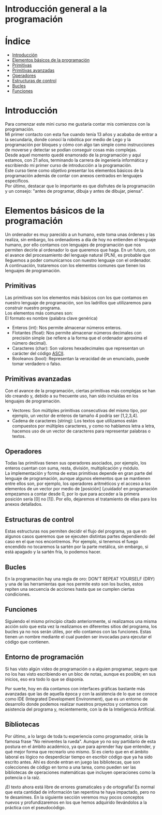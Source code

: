 # Introducción general a la programación
# Índice
- [Introducción](#introducción)
- [Elementos básicos de la programación](#elementos-básicos-de-la-programación)
- [Primitivas](#primitivas)
- [Primitivas avanzadas](#primitivas-avanzadas)
- [Operadores](#operadores)
- [Estructuras de control](#estructuras-de-control)
- [Bucles](#bucles)
- [Funciones](#funciones)
# Introducción
Para comenzar este mini curso me gustaría contar mis comienzos con la programación.  
Mi primer contacto con esta fue cuando tenía 13 años y acababa de entrar a la secundaria, donde conocí la robótica por medio de Lego y la programación por bloques y cómo con algo tan simple como instrucciones de moverse y detectar se podían conseguir cosas más complejas.  
Desde aquel momento quedé enamorado de la programación y aquí estamos, con 21 años, terminando la carrera de ingeniería informática y escribiendo mi primer curso de introducción a la programación.  
Este curso tiene como objetivo presentar los elementos básicos de la programación además de contar con anexos centrados en lenguajes específicos.  
Por último, destacar que lo importante es que disfrutes de la programación y un consejo: "antes de programar, dibuja y antes de dibujar, piensa".  
# Elementos básicos de la programación  
Un ordenador es muy parecido a un humano, este toma unas órdenes y las realiza, sin embargo, los ordenadores a día de hoy no entienden el lenguaje humano, por ello contamos con lenguajes de programación que nos permiten decirle al ordenador lo que queremos que haga. En un futuro, con el avance del procesamiento del lenguaje natural (PLN), es probable que lleguemos a poder comunicarnos con nuestro lenguaje con el ordenador.  
A continuación, trataremos con los elementos comunes que tienen los lenguajes de programación.  

## Primitivas  
Las primitivas son los elementos más básicos con los que contamos en nuestro lenguaje de programación, son los ladrillos que utilizaremos para construir nuestro programa.  
Los elementos más comunes son:  
El formato es nombre (palabra clave genérica)  
- Enteros (int): Nos permite almacenar números enteros.  
- Flotantes (float): Nos permite almacenar números decimales con precisión simple (se refiere a la forma que el ordenador aproxima el número decimal).  
- Caracteres (char): Son valores hexadecimales que representan un carácter del código [ASCII](https://elcodigoascii.com.ar).  
- Booleanos (bool): Representan la veracidad de un enunciado, puede tomar verdadero o falso.  

## Primitivas avanzadas  
Con el avance de la programación, ciertas primitivas más complejas se han ido creando y, debido a su frecuente uso, han sido incluidas en los lenguajes de programación.  
- Vectores: Son múltiples primitivas consecutivas del mismo tipo, por ejemplo, un vector de enteros de tamaño 4 podría ser [1,2,3,4].  
- Cadena de caracteres (string): Los textos que utilizamos están compuestos por múltiples caracteres, y como no hablamos letra a letra, hacemos uso de un vector de caracteres para representar palabras o textos.  

## Operadores  
Todas las primitivas tienen sus operadores asociados, por ejemplo, los enteros cuentan con suma, resta, división, multiplicación y módulo.  
La implementación y forma de estas primitivas depende en gran parte del lenguaje de programación, aunque algunos elementos que se mantienen entre ellos son, por ejemplo, los operadores aritméticos y el acceso a los elementos de un vector por medio de [posición] (¡cuidado! en programación empezamos a contar desde 0, por lo que para acceder a la primera posición sería [0] no [1]). Por ello, dejaremos el tratamiento de ellas para los anexos detallados.  

## Estructuras de control  
Estas estructuras nos permiten decidir el flujo del programa, ya que en algunos casos queremos que se ejecuten distintas partes dependiendo del caso en el que nos encontremos. Por ejemplo, si tenemos el fuego encendido no tocaremos la sartén por la parte metálica, sin embargo, si está apagado y la sartén fría, lo podemos hacer.  

## Bucles  
En la programación hay una regla de oro: DON'T REPEAT YOURSELF (DRY) y una de las herramientas que nos permite esto son los bucles, estos repiten una secuencia de acciones hasta que se cumplen ciertas condiciones.  

## Funciones  
Siguiendo el mismo principio citado anteriormente, si realizamos una misma acción solo que esta vez la realizamos en diferentes sitios del programa, los bucles ya no nos serán útiles, por ello contamos con las funciones. Estas tienen un nombre mediante el cual pueden ser invocadas para ejecutar el código que contienen.  

## Entorno de programación

Si has visto algún video de programación o a alguien programar, seguro que no los has visto escribiendo en un bloc de notas, aunque es posible; en sus inicios, eso era todo lo que se disponía. 

Por suerte, hoy en día contamos con interfaces gráficas bastante más avanzadas que las de aquella época y con la asistencia de lo que se conoce como IDE (Integrated Development Environment), que es un entorno de desarrollo donde podemos realizar nuestros proyectos y contamos con asistencia del programa y, recientemente, con la de la Inteligencia Artificial.

## Bibliotecas

Por último, a lo largo de toda tu experiencia como programador, oirás la famosa frase "No reinventes la rueda". Aunque yo no soy partidario de esta postura en el ámbito académico, ya que para aprender hay que entender, y qué mejor forma que recrearlo uno mismo. Sí es cierto que en el ámbito laboral es lógico no desperdiciar tiempo en escribir código que ya ha sido escrito antes. Ahí es donde entran en juego las bibliotecas, que son colecciones de código en torno a una tarea, como pueden ser las bibliotecas de operaciones matemáticas que incluyen operaciones como la potencia o la raíz.


¡El texto ahora está libre de errores gramaticales y de ortografía!
Es normal que esta cantidad de información tan repentina te haya impactado, pero no te desanimes. En la siguiente sección veremos muy pocos conceptos nuevos y profundizaremos en los que hemos adquirido llevándolos a la práctica con el pseudocódigo.  

 

